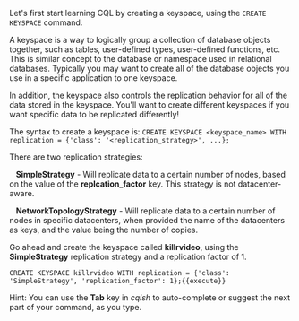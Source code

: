 Let's first start learning CQL by creating a keyspace, using the `CREATE KEYSPACE` command.

A keyspace is a way to logically group a collection of database objects together, such as tables, user-defined types, user-defined functions, etc. This is similar concept to the database or namespace used in relational databases. Typically you may want to create all of the database objects you use in a specific application to one keyspace.

In addition, the keyspace also controls the replication behavior for all of the data stored in the keyspace. You'll want to create different keyspaces if you want specific data to be replicated differently!

The syntax to create a keyspace is: `CREATE KEYSPACE <keyspace_name> WITH replication = {'class': '<replication_strategy>', ...};`

There are two replication strategies:
   
&nbsp;&nbsp;&nbsp;**SimpleStrategy** - Will replicate data to a certain number of nodes, based on the value of the **replcation_factor** key. This strategy is not datacenter-aware.

&nbsp;&nbsp;&nbsp;**NetworkTopologyStrategy** - Will replicate data to a certain number of nodes in specific datacenters, when provided the name of the datacenters as keys, and the value being the number of copies.

Go ahead and create the keyspace called **killrvideo**, using the **SimpleStrategy** replication strategy and a replication factor of 1.

`CREATE KEYSPACE killrvideo WITH replication = {'class': 'SimpleStrategy', 'replication_factor': 1};{{execute}}`

Hint: You can use the **Tab** key in *cqlsh* to auto-complete or suggest the next part of your command, as you type.
